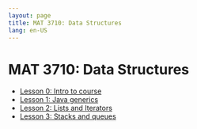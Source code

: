 ```yaml
---
layout: page
title: MAT 3710: Data Structures
lang: en-US
---
```


# MAT 3710: Data Structures

* [Lesson 0: Intro to course](lesson0.html)
* [Lesson 1: Java generics](lesson1.html)
* [Lesson 2: Lists and Iterators](lesson2.html)
* [Lesson 3: Stacks and queues](lesson3.html)
